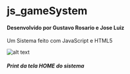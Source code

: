 # js_gameSystem
#### Desenvolvido por Gustavo Rosario e Jose Luiz
Um Sistema feito com JavaScript e HTML5

![alt text](https://githuB.com/Gustavo-Rosario/js_gameSystem/raw/master/screen-user(1).png "Home screen")
##### Print da tela HOME do sistema
